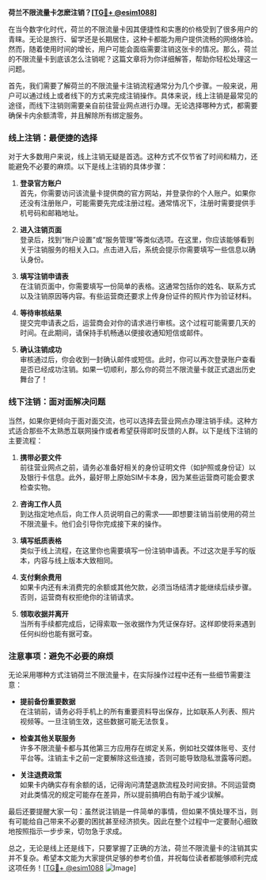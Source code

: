 **荷兰不限流量卡怎麽注销？[[TG💪+ @esim1088](https://t.me/s/esim1088)]**

在当今数字化时代，荷兰的不限流量卡因其便捷性和实惠的价格受到了很多用户的青睐。无论是旅行、留学还是长期居住，这种卡都能为用户提供流畅的网络体验。然而，随着使用时间的增长，用户可能会面临需要注销这张卡的情况。那么，荷兰的不限流量卡到底该怎么注销呢？这篇文章将为你详细解答，帮助你轻松处理这一问题。

首先，我们需要了解荷兰的不限流量卡注销流程通常分为几个步骤。一般来说，用户可以通过线上或者线下的方式来完成注销操作。具体来说，线上注销是最常见的途径，而线下注销则需要亲自前往营业网点进行办理。无论选择哪种方式，都需要确保卡内余额清零，并且解除所有绑定服务。

### 线上注销：最便捷的选择

对于大多数用户来说，线上注销无疑是首选。这种方式不仅节省了时间和精力，还能避免不必要的麻烦。以下是线上注销的具体步骤：

1. **登录官方账户**  
   首先，你需要访问该流量卡提供商的官方网站，并登录你的个人账户。如果你还没有注册账户，可能需要先完成注册过程。通常情况下，注册时需要提供手机号码和邮箱地址。

2. **进入注销页面**  
   登录后，找到“账户设置”或“服务管理”等类似选项。在这里，你应该能够看到关于注销服务的相关入口。点击进入后，系统会提示你需要填写一些信息以确认身份。

3. **填写注销申请表**  
   在注销页面中，你需要填写一份简单的表格。这通常包括你的姓名、联系方式以及注销原因等内容。有些运营商还要求上传身份证件的照片作为验证材料。

4. **等待审核结果**  
   提交完申请表之后，运营商会对你的请求进行审核。这个过程可能需要几天的时间。在此期间，请保持手机畅通以便接收通知短信或邮件。

5. **确认注销成功**  
   审核通过后，你会收到一封确认邮件或短信。此时，你可以再次登录账户查看是否已经成功注销。如果一切顺利，那么你的荷兰不限流量卡就正式退出历史舞台了！

### 线下注销：面对面解决问题

当然，如果你更倾向于面对面交流，也可以选择去营业网点办理注销手续。这种方式适合那些不太熟悉互联网操作或者希望获得即时反馈的人群。以下是线下注销的主要流程：

1. **携带必要文件**  
   前往营业网点之前，请务必准备好相关的身份证明文件（如护照或身份证）以及银行卡信息。此外，最好带上原始SIM卡本身，因为某些运营商可能会要求检查实物。

2. **咨询工作人员**  
   到达指定地点后，向工作人员说明自己的需求——即想要注销当前使用的荷兰不限流量卡。他们会引导你完成接下来的操作。

3. **填写纸质表格**  
   类似于线上流程，在这里你也需要填写一份注销申请表。不过这次是手写的版本，内容与线上版本大致相同。

4. **支付剩余费用**  
   如果卡内还有未消费完的余额或其他欠款，必须当场结清才能继续后续步骤。否则，运营商有权拒绝你的注销请求。

5. **领取收据并离开**  
   当所有手续都完成后，记得索取一张收据作为凭证保存好。这样即使将来遇到任何纠纷也能有据可查。

### 注意事项：避免不必要的麻烦

无论采用哪种方式注销荷兰不限流量卡，在实际操作过程中还有一些细节需要注意：

- **提前备份重要数据**  
  在注销前，请务必将手机上的所有重要资料导出保存，比如联系人列表、照片视频等。一旦注销生效，这些数据可能无法恢复。

- **检查其他关联服务**  
  许多不限流量卡都与其他第三方应用存在绑定关系，例如社交媒体账号、支付平台等。注销主卡之前一定要解除这些连接，否则可能导致隐私泄露等问题。

- **关注退费政策**  
  如果卡内确实存有余额的话，记得询问清楚退款流程及时间安排。不同运营商对此类情况的规定可能存在差异，所以提前搞明白有助于减少误解。

最后还要提醒大家一句：虽然说注销是一件简单的事情，但如果不慎处理不当，则有可能给自己带来不必要的困扰甚至经济损失。因此在整个过程中一定要耐心细致地按照指示一步步来，切勿急于求成。

总之，无论是线上还是线下，只要掌握了正确的方法，荷兰不限流量卡的注销其实并不复杂。希望本文能为大家提供足够的参考价值，并祝每位读者都能够顺利完成这项任务！[[TG💪+ @esim1088](https://t.me/s/esim1088) ![Image](https://i.postimg.cc/4NQfJmqS/Snipaste-2025-05-13-00-14-12.png)]